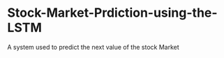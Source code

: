 # Stock-Market-Prdiction-using-the-LSTM
A system used to predict the next value of the stock Market
